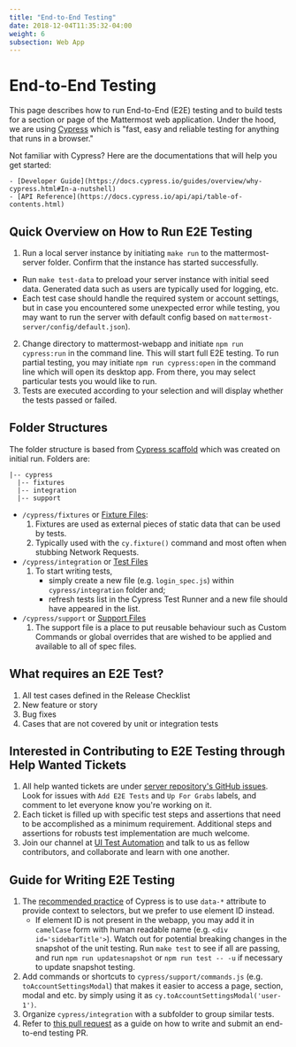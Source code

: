 ```yaml
---
title: "End-to-End Testing"
date: 2018-12-04T11:35:32-04:00
weight: 6
subsection: Web App
---
```


# End-to-End Testing

This page describes how to run End-to-End (E2E) testing and to build tests for a section or page of the Mattermost web application.  Under the hood, we are using [Cypress](https://www.cypress.io/) which is "fast, easy and reliable testing for anything that runs in a browser."

Not familiar with Cypress? Here are the documentations that will help you get started:

    - [Developer Guide](https://docs.cypress.io/guides/overview/why-cypress.html#In-a-nutshell)
    - [API Reference](https://docs.cypress.io/api/api/table-of-contents.html)

## Quick Overview on How to Run E2E Testing

1.  Run a local server instance by initiating `make run` to the mattermost-server folder. Confirm that the instance has started successfully.
   - Run `make test-data` to preload your server instance with initial seed data.  Generated data such as users are typically used for logging, etc.
   - Each test case should handle the required system or account settings, but in case you encountered some unexpected error while testing, you may want to run the server with default config based on `mattermost-server/config/default.json`).
2.  Change directory to mattermost-webapp and initiate `npm run cypress:run` in the command line. This will start full E2E testing. To run partial testing, you may initiate `npm run cypress:open` in the command line which will open its desktop app.  From there, you may select particular tests you would like to run.
3.  Tests are executed according to your selection and will display whether the tests passed or failed.

## Folder Structures

The folder structure is based from [Cypress scaffold](https://docs.cypress.io/guides/core-concepts/writing-and-organizing-tests.html#Folder-Structure) which was created on initial run.  Folders are:
```
|-- cypress
  |-- fixtures
  |-- integration
  |-- support
```

- `/cypress/fixtures` or [Fixture Files](https://docs.cypress.io/guides/core-concepts/writing-and-organizing-tests.html#Fixture-Files):
    1.  Fixtures are used as external pieces of static data that can be used by tests.
    2.  Typically used with the `cy.fixture()` command and most often when stubbing Network Requests.
- `/cypress/integration` or [Test Files](https://docs.cypress.io/guides/core-concepts/writing-and-organizing-tests.html#Test-files)
    1.  To start writing tests,
        - simply create a new file (e.g. `login_spec.js`) within `cypress/integration` folder and;
        - refresh tests list in the Cypress Test Runner and a new file should have appeared in the list.
- `/cypress/support` or [Support Files](https://docs.cypress.io/guides/core-concepts/writing-and-organizing-tests.html#Support-file)
    1.  The support file is a place to put reusable behaviour such as Custom Commands or global overrides that are wished to be applied and available to all of spec files.

## What requires an E2E Test?

1. All test cases defined in the Release Checklist
2. New feature or story
3. Bug fixes
4. Cases that are not covered by unit or integration tests

## Interested in Contributing to E2E Testing through Help Wanted Tickets

1. All help wanted tickets are under [server repository's GitHub issues](https://github.com/mattermost/mattermost-server/issues?q=is%3Aissue+is%3Aopen+label%3A%22Up+For+Grabs%22). Look for issues with `Add E2E Tests` and `Up For Grabs` labels, and comment to let everyone know you're working on it.
2. Each ticket is filled up with specific test steps and assertions that need to be accomplished as a minimum requirement.  Additional steps and assertions for robusts test implementation are much welcome.
3. Join our channel at [UI Test Automation](https://community.mattermost.com/core/channels/ui-test-automation) and talk to us as fellow contributors, and collaborate and learn with one another.

## Guide for Writing E2E Testing

1. The [recommended practice](https://docs.cypress.io/guides/references/best-practices.html#Selecting-Elements) of Cypress is to use `data-*` attribute to provide context to selectors, but we prefer to use element ID instead.
   - If element ID is not present in the webapp, you may add it in `camelCase` form with human readable name (e.g. `<div id='sidebarTitle'>`). Watch out for potential breaking changes in the snapshot of the unit testing.  Run `make test` to see if all are passing, and run `npm run updatesnapshot` or `npm run test -- -u` if necessary to update snapshot testing.
2. Add commands or shortcuts to `cypress/support/commands.js` (e.g. `toAccountSettingsModal`) that makes it easier to access a page, section, modal and etc. by simply using it as `cy.toAccountSettingsModal('user-1')`.
3. Organize `cypress/integration` with a subfolder to group similar tests.
4. Refer to [this pull request](https://github.com/mattermost/mattermost-webapp/pull/2058/files#diff-c42a18e742b351c0ade058ed0c4b5c5eR10) as a guide on how to write and submit an end-to-end testing PR.
